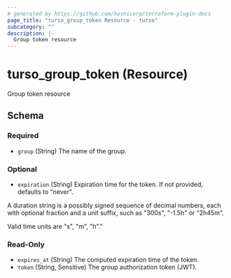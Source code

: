 ```yaml
---
# generated by https://github.com/hashicorp/terraform-plugin-docs
page_title: "turso_group_token Resource - turso"
subcategory: ""
description: |-
  Group token resource
---
```


# turso_group_token (Resource)

Group token resource



<!-- schema generated by tfplugindocs -->
## Schema

### Required

- `group` (String) The name of the group.

### Optional

- `expiration` (String) Expiration time for the token. If not provided, defaults to "never".

A duration string is a possibly signed sequence of decimal numbers, each with optional fraction and a unit suffix, 
such as "300s", "-1.5h" or "2h45m". 

Valid time units are "s", "m", "h"."

### Read-Only

- `expires_at` (String) The computed expiration time of the token.
- `token` (String, Sensitive) The group authorization token (JWT).
